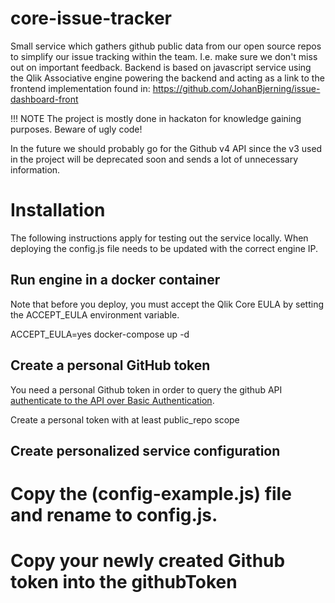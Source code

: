 # core-issue-tracker

Small service which gathers github public data from our open source repos to simplify our issue tracking within the team. I.e. make sure we don't miss out on important feedback. Backend is based on javascript service using the Qlik Associative engine powering the backend and acting as a link to the frontend implementation found in: 
https://github.com/JohanBjerning/issue-dashboard-front

!!! NOTE 
    The project is mostly done in hackaton for knowledge gaining purposes. Beware of ugly code!

In the future we should probably go for the Github v4 API since the v3 used in the project will be deprecated soon and sends a lot of unnecessary information. 

# Installation

The following instructions apply for testing out the service locally. When deploying the config.js file needs to be updated with the correct engine IP.

## Run engine in a docker container

Note that before you deploy, you must accept the Qlik Core EULA by setting the ACCEPT_EULA environment variable.

ACCEPT_EULA=yes docker-compose up -d

## Create a personal GitHub token

You need a personal Github token in order to query the github API [authenticate to the API over Basic Authentication](https://developer.github.com/v3/auth/#basic-authentication).

Create a personal token with at least public_repo scope

## Create personalized service configuration

# Copy the (config-example.js) file and rename to config.js.
# Copy your newly created Github token into the githubToken 

